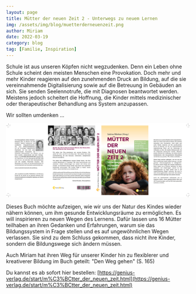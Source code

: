 ```yaml
---
layout: page
title: Mütter der neuen Zeit 2 - Unterwegs zu neuem Lernen
img: /assets/img/blog/muetterderneuenzeit.png
author: Miriam
date: 2022-03-19
category: blog
tag: [Familie, Inspiration]
---
```


Schule ist aus unseren Köpfen nicht wegzudenken. Denn ein Leben ohne Schule scheint den meisten Menschen eine Provokation. Doch mehr und mehr Kinder reagieren auf den zunehmenden Druck an Bildung, auf die sie vereinnahmende Digitalisierung sowie auf die Betreuung in Gebäuden an sich. Sie senden Seelennotrufe, die mit Diagnosen beantwortet werden. Meistens jedoch scheitert die Hoffnung, die Kinder mittels medizinischer oder therapeutischer Behandlung ans System anzupassen.

Wir sollten umdenken ...

<img class="img-thumbnail" alt="Cover" src="/assets/img/blog/muetterderneuenzeit.png">

Dieses Buch möchte aufzeigen, wie wir uns der Natur des Kindes wieder nähern können, um ihm gesunde Entwicklungsräume zu ermöglichen. Es will inspirieren zu neuen Wegen des Lernens. Dafür lassen uns 16 Mütter teilhaben an ihren Gedanken und Erfahrungen, warum sie das Bildungssystem in Frage stellen und es auf ungewöhnlichen Wegen verlassen. Sie sind zu dem Schluss gekommen, dass nicht ihre Kinder, sondern die Bildungswege sich ändern müssen.

Auch Miriam hat ihren Weg für unserer Kinder hin zu flexiblerer und kreativerer Bildung im Buch geteilt: "Den Weg gehen" (S. 165)

Du kannst es ab sofort hier bestellen:
[https://genius-verlag.de/start/m%C3%BCtter_der_neuen_zeit.html](https://genius-verlag.de/start/m%C3%BCtter_der_neuen_zeit.html)
